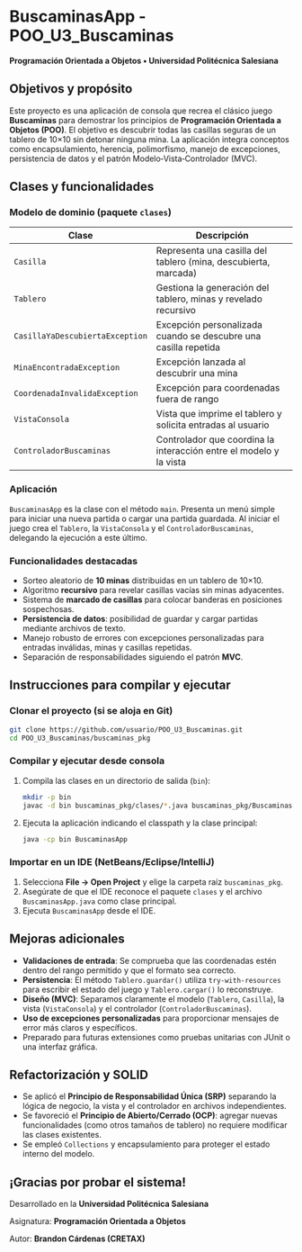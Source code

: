 # BuscaminasApp - POO_U3_Buscaminas

**Programación Orientada a Objetos • Universidad Politécnica Salesiana**

## Objetivos y propósito

Este proyecto es una aplicación de consola que recrea el clásico juego **Buscaminas** para demostrar los principios de **Programación Orientada a Objetos (POO)**.  El objetivo es descubrir todas las casillas seguras de un tablero de 10×10 sin detonar ninguna mina.  La aplicación integra conceptos como encapsulamiento, herencia, polimorfismo, manejo de excepciones, persistencia de datos y el patrón Modelo‑Vista‑Controlador (MVC).

## Clases y funcionalidades

### Modelo de dominio (paquete `clases`)

| Clase                        | Descripción                                                     |
|-----------------------------|-----------------------------------------------------------------|
| `Casilla`                   | Representa una casilla del tablero (mina, descubierta, marcada) |
| `Tablero`                   | Gestiona la generación del tablero, minas y revelado recursivo  |
| `CasillaYaDescubiertaException` | Excepción personalizada cuando se descubre una casilla repetida |
| `MinaEncontradaException`   | Excepción lanzada al descubrir una mina                        |
| `CoordenadaInvalidaException` | Excepción para coordenadas fuera de rango                      |
| `VistaConsola`              | Vista que imprime el tablero y solicita entradas al usuario    |
| `ControladorBuscaminas`     | Controlador que coordina la interacción entre el modelo y la vista |

### Aplicación

`BuscaminasApp` es la clase con el método `main`.  Presenta un menú simple para iniciar una nueva partida o cargar una partida guardada.  Al iniciar el juego crea el `Tablero`, la `VistaConsola` y el `ControladorBuscaminas`, delegando la ejecución a este último.

### Funcionalidades destacadas

* Sorteo aleatorio de **10 minas** distribuidas en un tablero de 10×10.
* Algoritmo **recursivo** para revelar casillas vacías sin minas adyacentes.
* Sistema de **marcado de casillas** para colocar banderas en posiciones sospechosas.
* **Persistencia de datos**: posibilidad de guardar y cargar partidas mediante archivos de texto.
* Manejo robusto de errores con excepciones personalizadas para entradas inválidas, minas y casillas repetidas.
* Separación de responsabilidades siguiendo el patrón **MVC**.

## Instrucciones para compilar y ejecutar

### Clonar el proyecto (si se aloja en Git)

```bash
git clone https://github.com/usuario/POO_U3_Buscaminas.git
cd POO_U3_Buscaminas/buscaminas_pkg
```

### Compilar y ejecutar desde consola

1. Compila las clases en un directorio de salida (`bin`):

   ```bash
   mkdir -p bin
   javac -d bin buscaminas_pkg/clases/*.java buscaminas_pkg/BuscaminasApp.java
   ```

2. Ejecuta la aplicación indicando el classpath y la clase principal:

   ```bash
   java -cp bin BuscaminasApp
   ```

### Importar en un IDE (NetBeans/Eclipse/IntelliJ)

1. Selecciona **File → Open Project** y elige la carpeta raíz `buscaminas_pkg`.
2. Asegúrate de que el IDE reconoce el paquete `clases` y el archivo `BuscaminasApp.java` como clase principal.
3. Ejecuta `BuscaminasApp` desde el IDE.

## Mejoras adicionales

* **Validaciones de entrada**: Se comprueba que las coordenadas estén dentro del rango permitido y que el formato sea correcto.
* **Persistencia**: El método `Tablero.guardar()` utiliza `try-with-resources` para escribir el estado del juego y `Tablero.cargar()` lo reconstruye.
* **Diseño (MVC)**: Separamos claramente el modelo (`Tablero`, `Casilla`), la vista (`VistaConsola`) y el controlador (`ControladorBuscaminas`).
* **Uso de excepciones personalizadas** para proporcionar mensajes de error más claros y específicos.
* Preparado para futuras extensiones como pruebas unitarias con JUnit o una interfaz gráfica.

## Refactorización y SOLID

* Se aplicó el **Principio de Responsabilidad Única (SRP)** separando la lógica de negocio, la vista y el controlador en archivos independientes.
* Se favoreció el **Principio de Abierto/Cerrado (OCP)**: agregar nuevas funcionalidades (como otros tamaños de tablero) no requiere modificar las clases existentes.
* Se empleó `Collections` y encapsulamiento para proteger el estado interno del modelo.

## ¡Gracias por probar el sistema!

Desarrollado en la **Universidad Politécnica Salesiana**

Asignatura: **Programación Orientada a Objetos**

Autor: **Brandon Cárdenas (CRETAX)**

